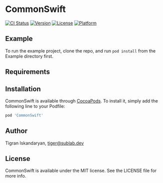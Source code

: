 # CommonSwift

[![CI Status](https://img.shields.io/travis/TigranIsk/CommonSwift.svg?style=flat)](https://travis-ci.org/TigranIsk/CommonSwift)
[![Version](https://img.shields.io/cocoapods/v/CommonSwift.svg?style=flat)](https://cocoapods.org/pods/CommonSwift)
[![License](https://img.shields.io/cocoapods/l/CommonSwift.svg?style=flat)](https://cocoapods.org/pods/CommonSwift)
[![Platform](https://img.shields.io/cocoapods/p/CommonSwift.svg?style=flat)](https://cocoapods.org/pods/CommonSwift)

## Example

To run the example project, clone the repo, and run `pod install` from the Example directory first.

## Requirements

## Installation

CommonSwift is available through [CocoaPods](https://cocoapods.org). To install
it, simply add the following line to your Podfile:

```ruby
pod 'CommonSwift'
```

## Author

Tigran Iskandaryan, tiger@sublab.dev

## License

CommonSwift is available under the MIT license. See the LICENSE file for more info.

